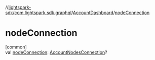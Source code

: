 //[lightspark-sdk](../../../index.md)/[com.lightspark.sdk.graphql](../index.md)/[AccountDashboard](index.md)/[nodeConnection](node-connection.md)

# nodeConnection

[common]\
val [nodeConnection](node-connection.md): [AccountNodesConnection](../-account-nodes-connection/index.md)?
